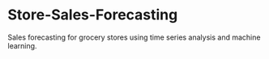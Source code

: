 # Store-Sales-Forecasting
Sales forecasting for grocery stores using time series analysis and machine learning.

